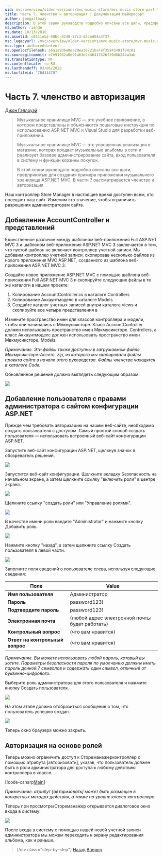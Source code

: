 ```yaml
---
uid: mvc/overview/older-versions/mvc-music-store/mvc-music-store-part-7
title: Часть 7. членство и авторизация | Документация Майкрософт
author: jongalloway
description: В этой серии руководств подробно описаны все шаги, предпринятые для создания примера приложения музыкального хранилища ASP.NET MVC. В части 7 рассматривается членство и авторизация.
ms.author: riande
ms.date: 10/13/2010
ms.assetid: c8511ebe-68bc-4240-87c3-d5ced84a3f37
msc.legacyurl: /mvc/overview/older-versions/mvc-music-store/mvc-music-store-part-7
msc.type: authoredcontent
ms.openlocfilehash: a6a1a936e0ea29ea36721ba78f35845401f74c01
ms.sourcegitcommit: e7e91932a6e91a63e2e46417626f39d6b244a3ab
ms.translationtype: MT
ms.contentlocale: ru-RU
ms.lasthandoff: 03/06/2020
ms.locfileid: "78433470"
---
```

# <a name="part-7-membership-and-authorization"></a>Часть 7. членство и авторизация

[Джон Гэллоуэй](https://github.com/jongalloway)

> Музыкальное хранилище MVC — это учебное приложение, в котором представлены и объясняются пошаговые инструкции по использованию ASP.NET MVC и Visual Studio для разработки веб-приложений.  
>   
> Музыкальное хранилище MVC — это упрощенная реализация в магазине, которая продает музыкальные альбомы в сети и реализует базовое администрирование сайта, вход пользователя в систему и функции корзины покупок.  
>   
> В этой серии руководств подробно описаны все шаги, предпринятые для создания примера приложения музыкального хранилища ASP.NET MVC. В части 7 рассматривается членство и авторизация.

Наш контроллер Store Manager в настоящее время доступен всем, кто посещает наш сайт. Изменим это значение, чтобы ограничить разрешения администраторам сайта.

## <a name="adding-the-accountcontroller-and-views"></a>Добавление AccountController и представлений

Единственное различие между шаблоном веб-приложения Full ASP.NET MVC 3 и шаблоном веб-приложения ASP.NET MVC 3 заключается в том, что пустой шаблон не включает контроллер учетной записи. Мы добавим контроллер учетной записи, скопировав несколько файлов из нового приложения MVC ASP.NET, созданного из шаблона веб-приложения ASP.NET MVC 3.

Создайте новое приложение ASP.NET MVC с помощью шаблона веб-приложения Full ASP.NET MVC 3 и скопируйте следующие файлы в те же каталоги в нашем проекте:

1. Копирование AccountController.cs в каталоге Controllers
2. Копирование Аккаунтмоделс в каталоге Models
3. Создайте каталог учетных записей внутри каталога views и скопируйте все четыре представления в

Измените пространство имен для классов контроллера и модели, чтобы они начинались с Мвкмусиксторе. Класс AccountController должен использовать пространство имен Мвкмусиксторе. Controllers, а класс Аккаунтмоделс должен использовать пространство имен Мвкмусиксторе. Models.

*Примечание. Эти файлы также доступны в загружаемом файле Мвкмусиксторе-Ассетс. zip, из которого мы скопировали файлы проекта сайта в начале этого руководства. Файлы членства находятся в каталоге Code.*

Обновленное решение должно выглядеть следующим образом:

![](mvc-music-store-part-7/_static/image1.png)

## <a name="adding-an-administrative-user-with-the-aspnet-configuration-site"></a>Добавление пользователя с правами администратора с сайтом конфигурации ASP.NET

Прежде чем требовать авторизацию на нашем веб-сайте, необходимо создать пользователя с доступом. Самый простой способ создать пользователя — использовать встроенный веб-сайт конфигурации ASP.NET.

Запустите веб-сайт конфигурации ASP.NET, щелкнув значок в обозреватель решений.

![](mvc-music-store-part-7/_static/image2.png)

Запустится веб-сайт конфигурации. Щелкните вкладку Безопасность на начальном экране, а затем щелкните ссылку "включить роли" в центре экрана.

![](mvc-music-store-part-7/_static/image3.png)

Щелкните ссылку "создать роли" или "Управление ролями".

![](mvc-music-store-part-7/_static/image4.png)

В качестве имени роли введите "Administrator" и нажмите кнопку Добавить роль.

![](mvc-music-store-part-7/_static/image5.png)

Нажмите кнопку "назад", а затем щелкните ссылку Создать пользователя в левой части.

![](mvc-music-store-part-7/_static/image6.png)

Заполните поля сведений о пользователе слева, используя следующие сведения:

| **Поле** | **Value** |
| --- | --- |
| **Имя пользователя** | Администратор |
| **Пароль** | password123! |
| **Подтвердите пароль** | password123! |
| **Электронная почта** | (любой адрес электронной почты будет работать) |
| **Контрольный вопрос** | (что вам нравится) |
| **Ответ на контрольный вопрос** | (что вам нравится) |

*Примечание. Вы можете использовать любой пароль, который вы хотите. Параметры безопасности пароля по умолчанию должны иметь пароль длиной 7 символов и содержать один символ, отличный от буквенно-цифрового.*

Выберите роль администратора для этого пользователя и нажмите кнопку Создать пользователя.

![](mvc-music-store-part-7/_static/image7.png)

На этом этапе должно отобразиться сообщение о том, что пользователь успешно создан.

![](mvc-music-store-part-7/_static/image8.png)

Теперь окно браузера можно закрыть.

## <a name="role-based-authorization"></a>Авторизация на основе ролей

Теперь можно ограничить доступ к Стореманажерконтроллер с помощью атрибута [авторизовать], указав, что пользователь должен быть в роли администратора для доступа к любому действию контроллера в классе.

[!code-csharp[Main](mvc-music-store-part-7/samples/sample1.cs)]

*Примечание. атрибут [авторизовать] может быть размещен в конкретных методах действия, а также на уровне класса контроллера.*

Теперь при просмотре/Стореманажер открывается диалоговое окно входа в систему:

![](mvc-music-store-part-7/_static/image9.png)

После входа в систему с помощью нашей новой учетной записи администратора мы можем переходить к экрану редактирования альбома, как и раньше.

> [!div class="step-by-step"]
> [Назад](mvc-music-store-part-6.md)
> [Вперед](mvc-music-store-part-8.md)
